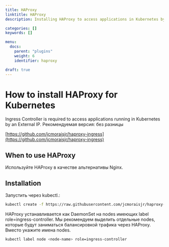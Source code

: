```yaml
---
title: HAProxy
linktitle: HAProxy
description: Installing HAProxy to access applications in Kubernetes by an External IP.

categories: []
keywords: []

menu:
  docs:
    parent: "plugins"
    weight: 6
    identifier: haproxy

draft: true
---
```


# How to install HAProxy for Kubernetes

Ingress Controller is required to access applications running in Kubernetes by an External IP. Рекомендуемая версия: без разницы

[https://github.com/jcmoraisjr/haproxy-ingress](https://github.com/jcmoraisjr/haproxy-ingress)

## When to use HAProxy
Используйте HAProxy в качестве альтернативы Nginx.

## Installation

Запустить через kubectl.:
```bash
kubectl create -f https://raw.githubusercontent.com/jcmoraisjr/haproxy-ingress/master/docs/haproxy-ingress.yaml
```

HAProxy устанавливается как DaemonSet на nodes имеющих label role=ingress-controller. Мы рекомендуем выделить отдельные nodes, которые будут заниматься балансировкой трафика через HAProxy. Вместо <node-name> укажите имена nodes. 
```bash
kubectl label node <node-name> role=ingress-controller
```
